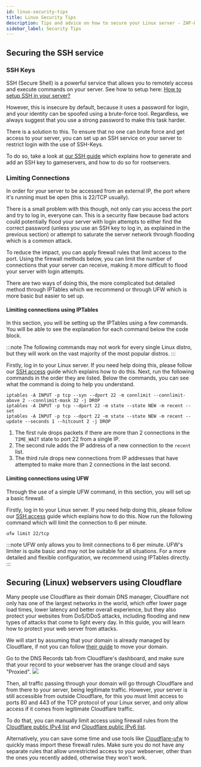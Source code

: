 ```yaml
---
id: linux-security-tips
title: Linux Security Tips
description: Tips and advice on how to secure your Linux server - ZAP-Hosting.com documentation
sidebar_label: Security Tips
---
```

## Securing the SSH service
### SSH Keys
SSH (Secure Shell) is a powerful service that allows you to remotely access and execute commands on your server. See how to setup here: [How to setup SSH in your server?](https://zap-hosting.com/guides/docs/vserver-linux-ssh)

However, this is insecure by default, because it uses a password for login, and your identity can be spoofed using a brute-force tool. Regardless, we always suggest that you use a strong password to make this task harder.

There is a solution to this. To ensure that no one can brute force and get access to your server, you can set up an SSH service on your server to restrict login with the use of SSH-Keys.

To do so, take a look at [our SSH guide](https://zap-hosting.com/guides/docs/vserver-linux-sshkey) which explains how to generate and add an SSH key to gameservers, and how to do so for rootservers.

### Limiting Connections
In order for your server to be accessed from an external IP, the port where it's running must be open (this is 22/TCP usually).

There is a small problem with this though, not only can you access the port and try to log in, everyone can. This is a security flaw because bad actors could potentially flood your server with login attempts to either find the correct password (unless you use an SSH key to log in, as explained in the previous section) or attempt to saturate the server network through flooding which is a common attack.

To reduce the impact, you can apply firewall rules that limit access to the port. Using the firewall methods below, you can limit the number of connections that your server can receive, making it more difficult to flood your server with login attempts.

There are two ways of doing this, the more complicated but detailed method through IPTables which we recommend or through UFW which is more basic but easier to set up.

#### Limiting connections using IPTables
In this section, you will be setting up the IPTables using a few commands. You will be able to see the explanation for each command below the code block.

:::note
The following commands may not work for every single Linux distro, but they will work on the vast majority of the most popular distros.
:::

Firstly, log in to your Linux server. If you need help doing this, please follow our [SSH access](https://zap-hosting.com/guides/docs/vserver-linux-ssh) guide which explains how to do this. Next, run the following commands in the order they are listed. Below the commands, you can see what the command is doing to help you understand.

```
iptables -A INPUT -p tcp --syn --dport 22 -m connlimit --connlimit-above 2 --connlimit-mask 32 -j DROP
iptables -A INPUT -p tcp --dport 22 -m state --state NEW -m recent --set
iptables -A INPUT -p tcp --dport 22 -m state --state NEW -m recent --update --seconds 1 --hitcount 2 -j DROP
```

1.  The first rule drops packets if there are more than 2 connections in the `TIME_WAIT` state to port 22 from a single IP.
2.  The second rule adds the IP address of a new connection to the `recent` list.
3.  The third rule drops new connections from IP addresses that have attempted to make more than 2 connections in the last second.

#### Limiting connections using UFW
Through the use of a simple UFW command, in this section, you will set up a basic firewall.

Firstly, log in to your Linux server. If you need help doing this, please follow our [SSH access](https://zap-hosting.com/guides/docs/vserver-linux-ssh) guide which explains how to do this. Now run the following command which will limit the connection to 6 per minute.

```
ufw limit 22/tcp
```

:::note
UFW only allows you to limit connections to 6 per minute. UFW's limiter is quite basic and may not be suitable for all situations. For a more detailed and flexible configuration, we recommend using IPTables directly.
:::

## Securing (Linux) webservers using Cloudflare
Many people use Cloudflare as their domain DNS manager, Cloudflare not only has one of the largest networks in the world, which offer lower page load times, lower latency and better overall experience, but they also protect your websites from DoS/DDoS attacks, including flooding and new types of attacks that come to light every day.
In this guide, you will learn how to protect your web server from attacks.

We will start by assuming that your domain is already managed by Cloudflare, if not you can follow [their guide](https://developers.cloudflare.com/fundamentals/get-started/setup/add-site/) to move your domain.

Go to the DNS Records tab from Cloudflare's dashboard, and make sure that your record to your webserver has the orange cloud and says "Proxied".
![](https://i.imgur.com/wNEoWQP.png)


Then, all traffic passing through your domain will go through Cloudflare and from there to your server, being legitimate traffic.
However, your server is still accessible from outside Cloudflare, for this you must limit access to ports 80 and 443 of the TCP protocol of your Linux server, and only allow access if it comes from legitimate Cloudflare traffic.

To do that, you can manually limit access using firewall rules from the [Cloudflare public IPv4 list](https://cloudflare.com/ips-v4) and [Cloudflare public IPv6 list](https://cloudflare.com/ips-v6).

Alternatively, you can save some time and use tools like [Cloudflare-ufw](https://github.com/Paul-Reed/cloudflare-ufw) to quickly mass import these firewall rules.
Make sure you do not have any separate rules that allow unrestricted access to your webserver, other than the ones you recently added, otherwise they won't work.
